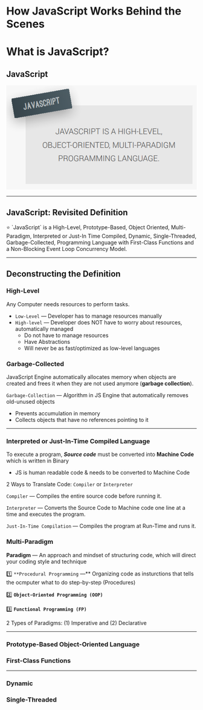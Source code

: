 # How JavaScript Works Behind the Scenes

# What is JavaScript?

## JavaScript

![Untitled](How%20JavaScript%20Works%20Behind%20the%20Scenes%2029577905db014233a4d8e271f81e833a/Untitled.png)

---

## JavaScript: Revisited Definition

<aside>
⭐ `JavaScript` is a High-Level, Prototype-Based, Object Oriented, Multi-Paradigm, Interpreted or Just-In Time Compiled, Dynamic, Single-Threaded, Garbage-Collected, Programming Language with First-Class Functions and a Non-Blocking Event Loop Concurrency Model.

</aside>

---

## Deconstructing the Definition

### High-Level

Any Computer needs resources to perform tasks.

- `Low-Level` — Developer has to manage resources manually
- `High-level` — Developer does NOT have to worry about resources, automatically managed
    - Do not have to manage resources
    - Have Abstractions
    - Will never be as fast/optimized as low-level languages

### Garbage-Collected

JavaScript Engine automatically allocates memory when objects are created and frees it when they are not used anymore (******************garbage collection******************). 

`Garbage-Collection` — Algorithm in JS Engine that automatically removes old-unused objects

- Prevents accumulation in memory
- Collects objects that have no references pointing to it

---

### Interpreted or Just-In-Time Compiled Language

To execute a program, ***********Source code*********** must be converted into ************Machine Code************ which is written in Binary

- JS is human readable code & needs to be converted to Machine Code

2 Ways to Translate Code: `Compiler` or `Interpreter`

`Compiler` — Compiles the entire source code before running it. 

`Interpreter` — Converts the Source Code to Machine code one line at a time and executes the program.

`Just-In-Time Compilation` — Compiles the program at Run-Time and runs it. 

### Multi-Paradigm

****************Paradigm**************** — An approach and mindset of structuring code, which will direct your coding style and technique 

1️⃣ `**Procedural Programming` —** Organizing code as insturctions that tells the ocmputer what to do step-by-step (Procedures)

2️⃣ **********************************************************************`Object-Oriented Programming (OOP)`**********************************************************************

3️⃣ ********************************************************`Functional Programming (FP)`********************************************************

2 Types of Paradigms: (1) Imperative and (2) Declarative 

---

### Prototype-Based Object-Oriented Language

### First-Class Functions

---

### Dynamic

### Single-Threaded